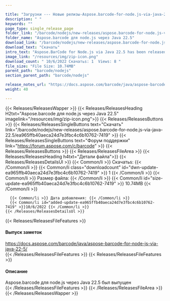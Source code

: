 ```yaml
---

title: "Загрузки --- Новые релизы-Aspose.barcode-for-node.js-via-java-22.5"
description: " "
keywords: ""
page_type: single_release_page
folder_link: "/barcode/nodejs/new-releases/aspose.barcode-for-node.js-via-java-22.5/"
folder_name: "Aspose.barcode для node.js через Java 22.5"
download_link: "/barcode/nodejs/new-releases/aspose.barcode-for-node.js-via-java-22.5/ea965ffb40aeca24d7e3fbc4c6b10762-7419"
download_text: "Скачать"
intro_text: "Aspose.BarCode for Node.js via Java 22.5 has been released"
image_link: "/resources/img/zip-icon.png"
download_count: " 10/6/2022 Скачатьs: 1  Views: 8 "
file_size: "File Size: 10.74MB"
parent_path: "barcode/nodejs"
section_parent_path: "barcode/nodejs"

release_notes_url: "https://docs.aspose.com/barcode/java/aspose-barcode-for-node-js-via-java-22-5/"
weight: 40

---
```


{{< Releases/ReleasesWapper >}}
  {{< Releases/ReleasesHeading H2txt="Aspose.barcode для node.js через Java 22.5" imagelink="/resources/img/zip-icon.png">}}
  {{< Releases/ReleasesButtons >}}
    {{< Releases/ReleasesSingleButtons text="Скачать" link="/barcode/nodejs/new-releases/aspose.barcode-for-node.js-via-java-22.5/ea965ffb40aeca24d7e3fbc4c6b10762-7419" >}}
    {{< Releases/ReleasesSingleButtons text="Форум поддержки" link="https://forum.aspose.com/c/barcode" >}}
  {{< Releases/ReleasesButtons >}}
  {{< Releases/ReleasesFileArea >}}
    {{< Releases/ReleasesHeading h4txt="Детали файла">}}
    {{< Releases/ReleasesDetailsUl >}}
      {{< Common/li >}} Скачатьs: {{< /Common/li >}}
      {{< Common/li class="downloadcount" id="dwn-update-ea965ffb40aeca24d7e3fbc4c6b10762-7419" >}} 1 {{< /Common/li >}}
      {{< Common/li >}} Размер файла: {{< /Common/li >}}
      {{< Common/li id="size-update-ea965ffb40aeca24d7e3fbc4c6b10762-7419" >}} 10.74MB {{< /Common/li >}}

      {{< Common/li >}} Дата добавления: {{< /Common/li >}}
      {{< Common/li id="added-update-ea965ffb40aeca24d7e3fbc4c6b10762-7419" >}}10/6/2022 {{< /Common/li >}}
    {{< /Releases/ReleasesDetailsUl >}}

  {{< Releases/ReleasesFileFeatures >}}
      <h4>Выпуск заметок</h4><div><a href='https://docs.aspose.com/barcode/java/aspose-barcode-for-node-js-via-java-22-5/'>https://docs.aspose.com/barcode/java/aspose-barcode-for-node-js-via-java-22-5/</a></div>
  {{< /Releases/ReleasesFileFeatures >}}
  {{< Releases/ReleasesFileFeatures >}}
      <h4>Описание</h4><div class="HTMLDescription">Aspose.barcode для node.js через Java 22.5 был выпущен</div>
  {{< /Releases/ReleasesFileFeatures >}}
 {{< /Releases/ReleasesFileArea >}}
{{< /Releases/ReleasesWapper >}}


